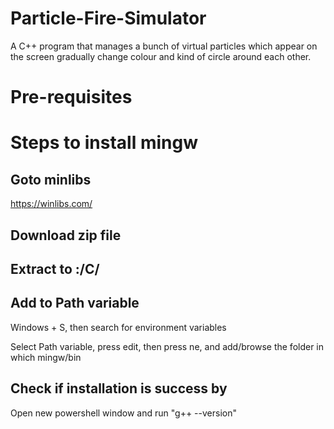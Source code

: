 # Particle-Fire-Simulator
 A C++ program that manages a bunch of virtual particles which  appear on the screen gradually change colour and kind of circle around each other.


# Pre-requisites

# Steps to install mingw

## Goto minlibs
https://winlibs.com/

## Download zip file

## Extract to :/C/<some path>


## Add to Path variable

Windows + S, then search for environment variables

Select Path variable, press edit, then press ne, and add/browse the folder in which mingw/bin


## Check if installation is success by
Open new powershell window and run "g++ --version"

